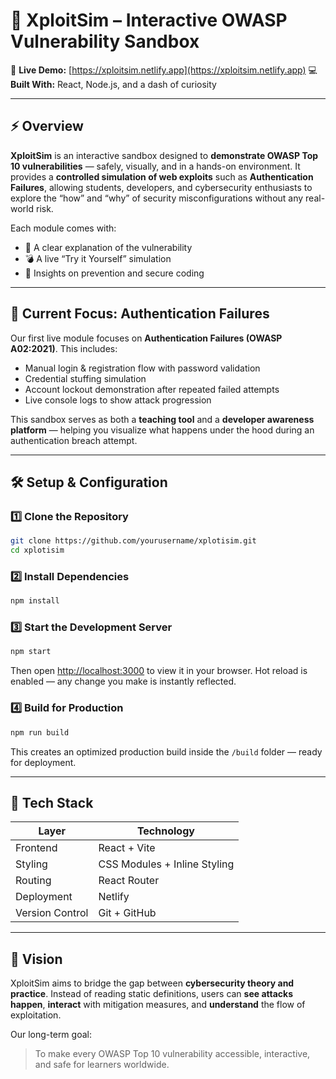 # 🧠 XploitSim – Interactive OWASP Vulnerability Sandbox

🚀 **Live Demo:** [https://xploitsim.netlify.app](https://xploitsim.netlify.app)
💻 **Built With:** React, Node.js, and a dash of curiosity

---

## ⚡ Overview

**XploitSim** is an interactive sandbox designed to **demonstrate OWASP Top 10 vulnerabilities** — safely, visually, and in a hands-on environment.
It provides a **controlled simulation of web exploits** such as **Authentication Failures**, allowing students, developers, and cybersecurity enthusiasts to explore the “how” and “why” of security misconfigurations without any real-world risk.

Each module comes with:

* 📘 A clear explanation of the vulnerability
* 💣 A live “Try it Yourself” simulation
* 🧩 Insights on prevention and secure coding

---

## 🧩 Current Focus: Authentication Failures

Our first live module focuses on **Authentication Failures (OWASP A02:2021)**.
This includes:

* Manual login & registration flow with password validation
* Credential stuffing simulation
* Account lockout demonstration after repeated failed attempts
* Live console logs to show attack progression

This sandbox serves as both a **teaching tool** and a **developer awareness platform** — helping you visualize what happens under the hood during an authentication breach attempt.

---

## 🛠️ Setup & Configuration

### 1️⃣ Clone the Repository

```bash
git clone https://github.com/yourusername/xplotisim.git
cd xplotisim
```

### 2️⃣ Install Dependencies

```bash
npm install
```

### 3️⃣ Start the Development Server

```bash
npm start
```

Then open [http://localhost:3000](http://localhost:3000) to view it in your browser.
Hot reload is enabled — any change you make is instantly reflected.

### 4️⃣ Build for Production

```bash
npm run build
```

This creates an optimized production build inside the `/build` folder — ready for deployment.

---

## 🧱 Tech Stack

| Layer           | Technology                   |
| --------------- | ---------------------------- |
| Frontend        | React + Vite                 |
| Styling         | CSS Modules + Inline Styling |
| Routing         | React Router                 |
| Deployment      | Netlify                      |
| Version Control | Git + GitHub                 |

---

## 🧠 Vision

XploitSim aims to bridge the gap between **cybersecurity theory and practice**.
Instead of reading static definitions, users can **see attacks happen**, **interact** with mitigation measures, and **understand** the flow of exploitation.

Our long-term goal:

> To make every OWASP Top 10 vulnerability accessible, interactive, and safe for learners worldwide.
